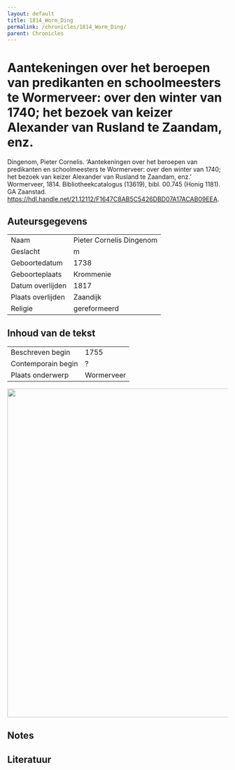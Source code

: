 ```yaml
---
layout: default
title: 1814_Worm_Ding
permalink: /chronicles/1814_Worm_Ding/
parent: Chronicles
--- 
```



# Aantekeningen over het beroepen van predikanten en schoolmeesters te Wormerveer: over den winter van 1740; het bezoek van keizer Alexander van Rusland te Zaandam, enz. 

Dingenom, Pieter Cornelis. ‘Aantekeningen over het beroepen van predikanten en schoolmeesters te Wormerveer: over den winter van 1740; het bezoek van keizer Alexander van Rusland te Zaandam, enz.’ Wormerveer, 1814. Bibliotheekcatalogus (13619), bibl. 00.745 (Honig 1181). GA Zaanstad. https://hdl.handle.net/21.12112/F1647C8AB5C5426DBD07A17ACAB09EEA. 

## Auteursgegevens 

| | | 
| --------------- | --------------- | 
| Naam | Pieter Cornelis Dingenom | 
| Geslacht | m | 
| Geboortedatum | 1738 | 
| Geboorteplaats | Krommenie | 
| Datum overlijden | 1817 | 
| Plaats overlijden | Zaandijk | 
| Religie | gereformeerd | 

## Inhoud van de tekst 

| | | 
| --------------- | --------------- | 
| Beschreven begin | 1755 | 
| Contemporain begin | ? | 
| Plaats onderwerp | Wormerveer | 

[<img src="..\..\barplots_chronicles\1814_Worm_Ding.jpg" width="750"/>](..\..\barplots_chronicles\1814_Worm_Ding.jpg) 

## Notes 

## Literatuur 

